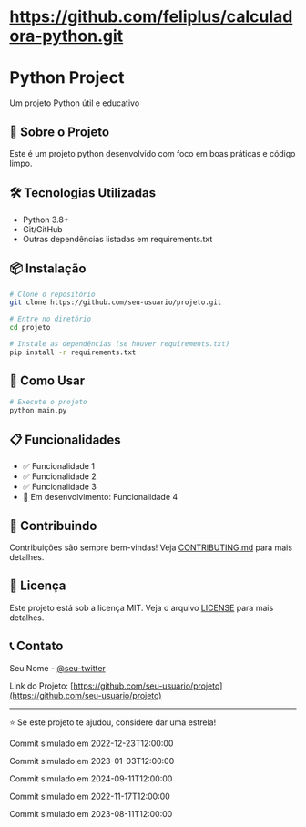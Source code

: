 # https://github.com/feliplus/calculadora-python.git

# Python Project

Um projeto Python útil e educativo

## 🚀 Sobre o Projeto

Este é um projeto python desenvolvido com foco em boas práticas e código limpo.

## 🛠️ Tecnologias Utilizadas

- Python 3.8+
- Git/GitHub
- Outras dependências listadas em requirements.txt

## 📦 Instalação

```bash
# Clone o repositório
git clone https://github.com/seu-usuario/projeto.git

# Entre no diretório
cd projeto

# Instale as dependências (se houver requirements.txt)
pip install -r requirements.txt
```

## 🎯 Como Usar

```bash
# Execute o projeto
python main.py
```

## 📋 Funcionalidades

- ✅ Funcionalidade 1
- ✅ Funcionalidade 2
- ✅ Funcionalidade 3
- 🔄 Em desenvolvimento: Funcionalidade 4

## 🤝 Contribuindo

Contribuições são sempre bem-vindas! Veja [CONTRIBUTING.md](CONTRIBUTING.md) para mais detalhes.

## 📄 Licença

Este projeto está sob a licença MIT. Veja o arquivo [LICENSE](LICENSE) para mais detalhes.

## 📞 Contato

Seu Nome - [@seu-twitter](https://twitter.com/seu-twitter)

Link do Projeto: [https://github.com/seu-usuario/projeto](https://github.com/seu-usuario/projeto)

---

⭐ Se este projeto te ajudou, considere dar uma estrela!

Commit simulado em 2022-12-23T12:00:00

Commit simulado em 2023-01-03T12:00:00

Commit simulado em 2024-09-11T12:00:00

Commit simulado em 2022-11-17T12:00:00

Commit simulado em 2023-08-11T12:00:00
